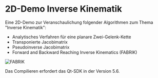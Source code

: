 # 2D-Demo Inverse Kinematik
Eine 2D-Demo zur Veranschaulichung folgender Algorithmen zum Thema "Inverse Kinematik":
- Analytisches Verfahren für eine planare Zwei-Gelenk-Kette
- Transponierte Jacobimatrix
- Pseudoinverse Jacobimatrix
- Forward and Backward Reaching Inverse Kinematics (FABRIK)

![FABRIK](https://drive.google.com/open?id=0ByJyPHhc5Sp3WXBTMzRCNkFmQzg "Beispielbild des FABRIK")



Das Compilieren erfordert das Qt-SDK in der Version 5.6.
